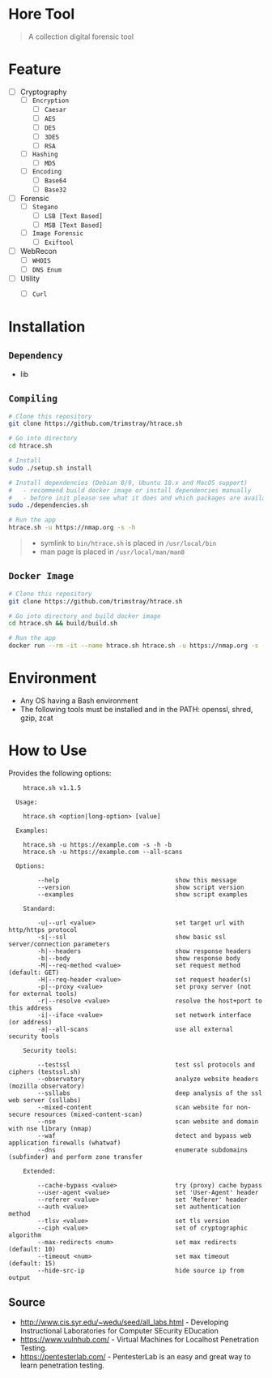 # Hore Tool
> A collection digital forensic tool

# Feature
- [ ] Cryptography
    - [ ] `Encryption`
        - [ ] `Caesar`
        - [ ] `AES`
        - [ ] `DES`
        - [ ] `3DES`
        - [ ] `RSA`
    - [ ] `Hashing` 
        - [ ] `MD5`
	- [ ] `Encoding`
		- [ ] `Base64`
        - [ ] `Base32`
- [ ] Forensic
    - [ ] `Stegano`
        - [ ] `LSB [Text Based]`
        - [ ] `MSB [Text Based]`
    - [ ] `Image Forensic`
        - [ ] `Exiftool`
- [ ] WebRecon
    - [ ] `WHOIS`
    - [ ] `DNS Enum`
- [ ] Utility
    - [ ] `Curl`



# Installation

## `Dependency`
 * lib

## `Compiling`
```bash
# Clone this repository
git clone https://github.com/trimstray/htrace.sh

# Go into directory
cd htrace.sh

# Install
sudo ./setup.sh install

# Install dependencies (Debian 8/9, Ubuntu 18.x and MacOS support)
#   - recommend build docker image or install dependencies manually
#   - before init please see what it does and which packages are available on your repository
sudo ./dependencies.sh

# Run the app
htrace.sh -u https://nmap.org -s -h
```

> * symlink to `bin/htrace.sh` is placed in `/usr/local/bin`
> * man page is placed in `/usr/local/man/man8`

## `Docker Image`

```bash
# Clone this repository
git clone https://github.com/trimstray/htrace.sh

# Go into directory and build docker image
cd htrace.sh && build/build.sh

# Run the app
docker run --rm -it --name htrace.sh htrace.sh -u https://nmap.org -s -h
```


# Environment
* Any OS having a Bash environment
* The following tools must be installed and in the PATH:  openssl, shred, gzip, zcat


# How to Use

Provides the following options:

```
    htrace.sh v1.1.5

  Usage:

    htrace.sh <option|long-option> [value]

  Examples:

    htrace.sh -u https://example.com -s -h -b
    htrace.sh -u https://example.com --all-scans

  Options:

        --help                                show this message
        --version                             show script version
        --examples                            show script examples

    Standard:

        -u|--url <value>                      set target url with http/https protocol
        -s|--ssl                              show basic ssl server/connection parameters
        -h|--headers                          show response headers
        -b|--body                             show response body
        -M|--req-method <value>               set request method (default: GET)
        -H|--req-header <value>               set request header(s)
        -p|--proxy <value>                    set proxy server (not for external tools)
        -r|--resolve <value>                  resolve the host+port to this address
        -i|--iface <value>                    set network interface (or address)
        -a|--all-scans                        use all external security tools

    Security tools:

        --testssl                             test ssl protocols and ciphers (testssl.sh)
        --observatory                         analyze website headers (mozilla observatory)
        --ssllabs                             deep analysis of the ssl web server (ssllabs)
        --mixed-content                       scan website for non-secure resources (mixed-content-scan)
        --nse                                 scan website and domain with nse library (nmap)
        --waf                                 detect and bypass web application firewalls (whatwaf)
        --dns                                 enumerate subdomains (subfinder) and perform zone transfer

    Extended:

        --cache-bypass <value>                try (proxy) cache bypass
        --user-agent <value>                  set 'User-Agent' header
        --referer <value>                     set 'Referer' header
        --auth <value>                        set authentication method
        --tlsv <value>                        set tls version
        --ciph <value>                        set of cryptographic algorithm
        --max-redirects <num>                 set max redirects (default: 10)
        --timeout <num>                       set max timeout (default: 15)
        --hide-src-ip                         hide source ip from output
```



## Source
* http://www.cis.syr.edu/~wedu/seed/all_labs.html - Developing Instructional Laboratories for Computer SEcurity EDucation
* https://www.vulnhub.com/ - Virtual Machines for Localhost Penetration Testing.
* https://pentesterlab.com/ - PentesterLab is an easy and great way to learn penetration testing.
